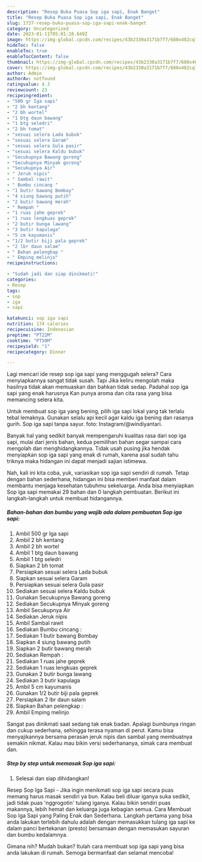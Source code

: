 ```yaml
---
description: "Resep Buka Puasa Sop iga sapi, Enak Banget"
title: "Resep Buka Puasa Sop iga sapi, Enak Banget"
slug: 1737-resep-buka-puasa-sop-iga-sapi-enak-banget
category: Uncategorized
date: 2023-01-11T05:01:18.649Z
image: https://img-global.cpcdn.com/recipes/43b2330a3171b7f7/680x482cq70/sop-iga-sapi-foto-resep-utama.jpg
hideToc: false
enableToc: true
enableTocContent: false
thumbnail: https://img-global.cpcdn.com/recipes/43b2330a3171b7f7/680x482cq70/sop-iga-sapi-foto-resep-utama.jpg
cover: https://img-global.cpcdn.com/recipes/43b2330a3171b7f7/680x482cq70/sop-iga-sapi-foto-resep-utama.jpg
author: Admin
authorAv: notfound
ratingvalue: 4.3
reviewcount: 23
recipeingredient:
- "500 gr Iga sapi"
- "2 bh kentang"
- "2 bh wortel"
- "1 btg daun bawang"
- "1 btg seledri"
- "2 bh tomat"
- "sesuai selera Lada bubuk"
- "sesuai selera Garam"
- "sesuai selera Gula pasir"
- "sesuai selera Kaldu bubuk"
- "Secukupnya Bawang goreng"
- "Secukupnya Minyak goreng"
- "Secukupnya Air"
- " Jeruk nipis"
- " Sambal rawit"
- " Bumbu cincang "
- "1 butir bawang Bombay"
- "4 siung bawang putih"
- "2 butir bawang merah"
- " Rempah "
- "1 ruas jahe geprek"
- "1 ruas lengkuas geprek"
- "2 butir bunga lawang"
- "3 butir kapulaga"
- "5 cm kayumanis"
- "1/2 butir biji pala geprek"
- "2 lbr daun salam"
- " Bahan pelengkap "
- " Emping melinjo"
recipeinstructions:

- "Sudah jadi dan siap dinikmati!"
categories:
- Resep
tags:
- sop
- iga
- sapi

katakunci: sop iga sapi 
nutrition: 174 calories
recipecuisine: Indonesian
preptime: "PT22M"
cooktime: "PT50M"
recipeyield: "1"
recipecategory: Dinner

---
```



Lagi mencari ide resep sop iga sapi yang menggugah selera? Cara menyiapkannya sangat tidak susah. Tapi Jika keliru mengolah maka hasilnya tidak akan memuaskan dan bahkan tidak sedap. Padahal sop iga sapi yang enak harusnya Kan punya aroma dan cita rasa yang bisa memancing selera kita.


Untuk membuat sop iga yang bening, pilih iga sapi lokal yang tak terlalu tebal lemaknya. Gunakan selalu api kecil agar kaldu iga bening dan rasanya gurih. Sop iga sapi tanpa sayur. foto: Instagram/@windiyantari.

Banyak hal yang sedikit banyak mempengaruhi kualitas rasa dari sop iga sapi, mulai dari jenis bahan, kedua pemilihan bahan segar sampai cara mengolah dan menghidangkannya. Tidak usah pusing jika hendak menyiapkan sop iga sapi yang enak di rumah, karena asal sudah tahu triknya maka hidangan ini dapat menjadi sajian istimewa.


Nah, kali ini kita coba, yuk, variasikan sop iga sapi sendiri di rumah. Tetap dengan bahan sederhana, hidangan ini bisa memberi manfaat dalam membantu menjaga kesehatan tubuhmu sekeluarga. Anda bisa menyiapkan Sop iga sapi memakai 29 bahan dan 0 langkah pembuatan. Berikut ini langkah-langkah untuk membuat hidangannya.

<!--inarticleads1-->

##### Bahan-bahan dan bumbu yang wajib ada dalam pembuatan Sop iga sapi:

1. Ambil 500 gr Iga sapi
1. Ambil 2 bh kentang
1. Ambil 2 bh wortel
1. Ambil 1 btg daun bawang
1. Ambil 1 btg seledri
1. Siapkan 2 bh tomat
1. Persiapkan sesuai selera Lada bubuk
1. Siapkan sesuai selera Garam
1. Persiapkan sesuai selera Gula pasir
1. Sediakan sesuai selera Kaldu bubuk
1. Gunakan Secukupnya Bawang goreng
1. Sediakan Secukupnya Minyak goreng
1. Ambil Secukupnya Air
1. Sediakan  Jeruk nipis
1. Ambil  Sambal rawit
1. Sediakan  Bumbu cincang :
1. Sediakan 1 butir bawang Bombay
1. Siapkan 4 siung bawang putih
1. Siapkan 2 butir bawang merah
1. Sediakan  Rempah :
1. Sediakan 1 ruas jahe geprek
1. Sediakan 1 ruas lengkuas geprek
1. Gunakan 2 butir bunga lawang
1. Sediakan 3 butir kapulaga
1. Ambil 5 cm kayumanis
1. Gunakan 1/2 butir biji pala geprek
1. Persiapkan 2 lbr daun salam
1. Siapkan  Bahan pelengkap :
1. Ambil  Emping melinjo


Sangat pas dinikmati saat sedang tak enak badan. Apalagi bumbunya ringan dan cukup sederhana, sehingga terasa nyaman di perut. Kamu bisa menyajikannya bersama perasan jeruk nipis dan sambal yang membuatnya semakin nikmat. Kalau mau bikin versi sederhananya, simak cara membuat dan. 

<!--inarticleads2-->

##### Step by step untuk memasak Sop iga sapi:


1. Selesai dan siap dihidangkan!

Resep Sop Iga Sapi - Jika ingin menikmati sop iga sapi secara puas memang harus masak sendiri ya bun. Kalau beli diluar iganya suka sedikit, jadi tidak puas &#39;nggrogotin&#39; tulang iganya. Kalau bikin sendiri puas makannya, lebih hemat dan keluarga juga kebagian semua. Cara Membuat Sop Iga Sapi yang Paling Enak dan Sederhana. Langkah pertama yang bisa anda lakukan terlebih dahulu adalah dengan memasukkan tulang iga sapi ke dalam panci bertekanan (presto) bersamaan dengan memasukan sayuran dan bumbu kedalamnya. 

Gimana nih? Mudah bukan? Itulah cara membuat sop iga sapi yang bisa anda lakukan di rumah. Semoga bermanfaat dan selamat mencoba!
